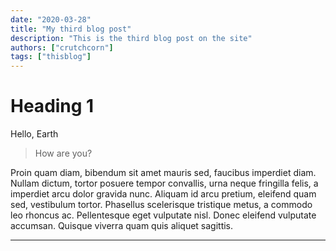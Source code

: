 ```yaml
---
date: "2020-03-28"
title: "My third blog post"
description: "This is the third blog post on the site"
authors: ["crutchcorn"]
tags: ["thisblog"]
---
```


# Heading 1

Hello, Earth

> How are you?

Proin quam diam, bibendum sit amet mauris sed, faucibus imperdiet diam. Nullam dictum, tortor posuere tempor convallis, urna neque fringilla felis, a imperdiet arcu dolor gravida nunc. Aliquam id arcu pretium, eleifend quam sed, vestibulum tortor. Phasellus scelerisque tristique metus, a commodo leo rhoncus ac. Pellentesque eget vulputate nisl. Donec eleifend vulputate accumsan. Quisque viverra quam quis aliquet sagittis.

****
